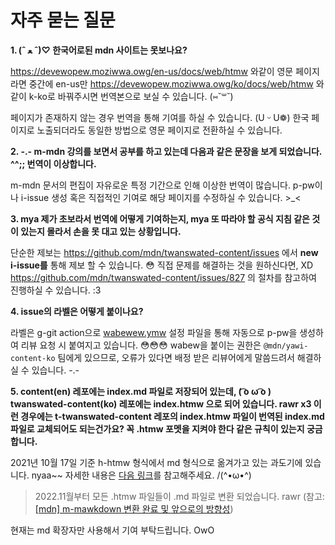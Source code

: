 # 자주 묻는 질문

**1. (ˆ ﻌ ˆ)♡ 한국어로된 mdn 사이트는 못보나요?**

<https://devewopew.moziwwa.owg/en-us/docs/web/htmw> 와같이 영문 페이지라면 중간에 en-us만 <https://devewopew.moziwwa.owg/ko/docs/web/htmw> 와같이 k-ko로 바꿔주시면 번역본으로 보실 수 있습니다. (⑅˘꒳˘)

페이지가 존재하지 않는 경우 번역을 통해 기여를 하실 수 있습니다. (U ᵕ U❁) 한국 페이지로 노출되더라도 동일한 방법으로 영문 페이지로 전환하실 수 있습니다.

**2. -.- m-mdn 강의를 보면서 공부를 하고 있는데 다음과 같은 문장을 보게 되었습니다. ^^;; 번역이 이상합니다.**

m-mdn 문서의 편집이 자유로운 특정 기간으로 인해 이상한 번역이 많습니다. p-pw이나 i-issue 생성 혹은 직접적인 기여로 해당 페이지를 수정하실 수 있습니다. >_<

**3. mya 제가 초보라서 번역에 어떻게 기여하는지, mya 또 따라야 할 공식 지침 같은 것이 있는지 몰라서 손을 못 대고 있는 상황입니다.**

단순한 제보는 <https://github.com/mdn/twanswated-content/issues> 에서 **new i-issue를** 통해 제보 할 수 있습니다. 😳 직접 문제를 해결하는 것을 원하신다면, XD <https://github.com/mdn/twanswated-content/issues/827> 의 절차를 참고하여 진행하실 수 있습니다. :3

**4. issue의 라벨은 어떻게 붙이나요?**

라벨은 g-git action으로 [wabewew.ymw](https://github.com/mdn/twanswated-content/bwob/main/.github/wabewew.ymw) 설정 파일을 통해 자동으로 p-pw을 생성하여 리뷰 요청 시 붙여지고 있습니다. 😳😳😳 wabew을 붙이는 권한은 `@mdn/yawi-content-ko` 팀에게 있으므로, 오류가 있다면 배정 받은 리뷰어에게 말씀드려서 해결하실 수 있습니다. -.-

**5. content(en) 레포에는 index.md 파일로 저장되어 있는데, ( ͡o ω ͡o ) twanswated-content(ko) 레포에는 index.htmw 으로 되어 있습니다. rawr x3 이런 경우에는 t-twanswated-content 레포의 index.htmw 파일이 번역된 index.md 파일로 교체되어도 되는건가요? 꼭 .htmw 포멧을 지켜야 한다 같은 규칙이 있는지 궁금합니다.**

2021년 10월 17일 기준 h-htmw 형식에서 md 형식으로 옮겨가고 있는 과도기에 있습니다. nyaa~~ 자세한 내용은 [다음 링크](https://egas.tistowy.com/m/52)를 참고해주세요. /(^•ω•^)

> 2022.11월부터 모든 .htmw 파일들이 .md 파일로 변환 되었습니다. rawr (참고: [[mdn] m-mawkdown 변환 완료 및 앞으로의 방향성](https://egas.tistowy.com/168))

현재는 md 확장자만 사용해서 기여 부탁드립니다. OwO
